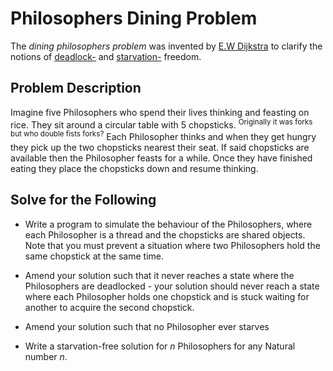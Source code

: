 # Philosophers Dining Problem

The *dining philosophers problem* was invented by [E.W Dijkstra](https://en.wikipedia.org/wiki/Edsger_W._Dijkstra) to clarify the notions of [deadlock-](https://en.wikipedia.org/wiki/Deadlock) and [starvation-](https://csrc.nist.gov/glossary/term/resource_starvation) freedom.

## Problem Description

Imagine five Philosophers who spend their lives thinking and feasting on rice. They sit around a circular table with 5 chopsticks. <sup>Originally it was forks but who double fists forks?</sup> Each Philosopher thinks and when they get hungry they pick up the two chopsticks nearest their seat. If said chopsticks are available then the Philosopher feasts for a while. Once they have finished eating they place the chopsticks down and resume thinking.

## Solve for the Following

- Write a program to simulate the behaviour of the Philosophers, where each Philosopher is a thread and the chopsticks are shared objects. Note that you must prevent a situation where two Philosophers hold the same chopstick at the same time.

- Amend your solution such that it never reaches a state where the Philosophers are deadlocked - your solution should never reach a state where each Philosopher holds one chopstick and is stuck waiting for another to acquire the second chopstick.

- Amend your solution such that no Philosopher ever starves

- Write a starvation-free solution for *n* Philosophers for any Natural number *n*.
